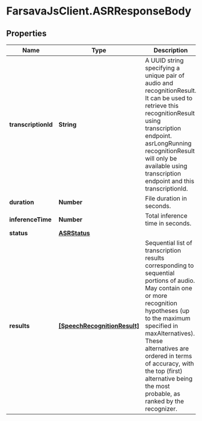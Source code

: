 # FarsavaJsClient.ASRResponseBody

## Properties

Name | Type | Description | Notes
------------ | ------------- | ------------- | -------------
**transcriptionId** | **String** | A UUID string specifying a unique pair of audio and recognitionResult. It can be used to retrieve this recognitionResult using transcription endpoint. asrLongRunning recognitionResult will only be available using transcription endpoint and this transcriptionId.  | [optional] 
**duration** | **Number** | File duration in seconds. | [optional] 
**inferenceTime** | **Number** | Total inference time in seconds. | [optional] 
**status** | [**ASRStatus**](ASRStatus.md) |  | [optional] 
**results** | [**[SpeechRecognitionResult]**](SpeechRecognitionResult.md) | Sequential list of transcription results corresponding to sequential portions of audio. May contain one or more recognition hypotheses (up to the maximum specified in maxAlternatives). These alternatives are ordered in terms of accuracy, with the top (first) alternative being the most probable, as ranked by the recognizer.  | [optional] 


